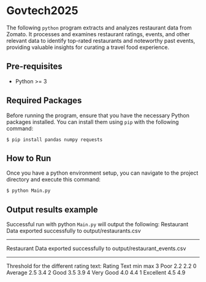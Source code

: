 # Govtech2025

The following `python` program  extracts and analyzes restaurant data from Zomato. It processes and examines restaurant ratings, events, and other relevant data to identify top-rated restaurants and noteworthy past events, providing valuable insights for curating a travel food experience.


## Pre-requisites

* Python >= 3

## Required Packages

Before running the program, ensure that you have the necessary Python packages installed. You can install them using `pip` with the following command:

```commandline
$ pip install pandas numpy requests
```
## How to Run

Once you have a python environment setup, you can navigate to the project directory and execute this command:

```commandline
$ python Main.py
```
## Output results example

Successful run with python `Main.py` will output the following:
Restaurant Data exported successfully to output/restaurants.csv
**********************************************************************
Restaurant Data exported successfully to output/restaurant_events.csv
**********************************************************************
Threshold for the different rating text:
  Rating Text  min  max
3        Poor  2.2  2.2
0     Average  2.5  3.4
2        Good  3.5  3.9
4   Very Good  4.0  4.4
1   Excellent  4.5  4.9
